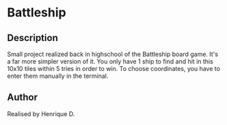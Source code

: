 # Battleship

## Description
Small project realized back in highschool of the Battleship board game.
It's a far more simpler version of it.
You only have 1 ship to find and hit in this 10x10 tiles within 5 tries in order to win.
To choose coordinates, you have to enter them manually in the terminal.

## Author
Realised by Henrique D.
